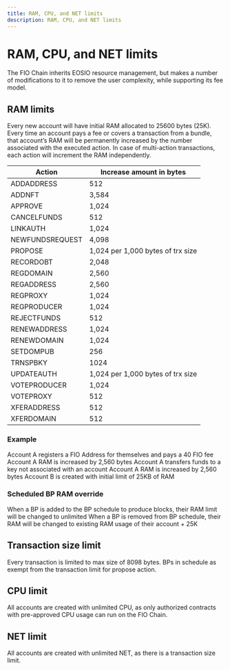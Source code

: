 ```yaml
---
title: RAM, CPU, and NET limits
description: RAM, CPU, and NET limits
---
```

# RAM, CPU, and NET limits

The FIO Chain inherits EOSIO resource management, but makes a number of modifications to it to remove the user complexity, while supporting its fee model.

## RAM limits

Every new account will have initial RAM allocated to 25600 bytes (25K). Every time an account pays a fee or covers a transaction from a bundle, that account’s RAM will be permanently increased by the number associated with the executed action. In case of multi-action transactions, each action will increment the RAM independently.

|Action	|Increase amount in bytes|
|---|---|
|ADDADDRESS	|512|
|ADDNFT	|3,584|
|APPROVE	|1,024|
|CANCELFUNDS	|512|
|LINKAUTH	|1,024|
|NEWFUNDSREQUEST	|4,098|
|PROPOSE	|1,024 per 1,000 bytes of trx size|
|RECORDOBT	|2,048|
|REGDOMAIN	|2,560|
|REGADDRESS	|2,560|
|REGPROXY	|1,024|
|REGPRODUCER	|1,024|
|REJECTFUNDS	|512|
|RENEWADDRESS	|1,024|
|RENEWDOMAIN	|1,024|
|SETDOMPUB	|256|
|TRNSPBKY	|1024|
|UPDATEAUTH	|1,024 per 1,000 bytes of trx size|
|VOTEPRODUCER	|1,024|
|VOTEPROXY	|512|
|XFERADDRESS	|512|
|XFERDOMAIN	|512|

### Example

Account A registers a FIO Address for themselves and pays a 40 FIO fee
Account A RAM is increased by 2,560 bytes
Account A transfers funds to a key not associated with an account
Account A RAM is increased by 2,560 bytes
Account B is created with initial limit of 25KB of RAM

### Scheduled BP RAM override

When a BP is added to the BP schedule to produce blocks, their RAM limit will be changed to unlimited
When a BP is removed from BP schedule, their RAM will be changed to existing RAM usage of their account + 25K

## Transaction size limit

Every transaction is limited to max size of 8098 bytes. BPs in schedule as exempt from the transaction limit for propose action.

## CPU limit

All accounts are created with unlimited CPU, as only authorized contracts with pre-approved CPU usage can run on the FIO Chain.

## NET limit

All accounts are created with unlimited NET, as there is a transaction size limit.
